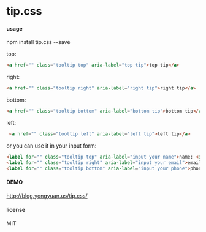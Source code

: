 # tip.css

#### usage

npm install tip.css --save

top:

```html
<a href="" class="tooltip top" aria-label="top tip">top tip</a>
```

right:

```html
<a href="" class="tooltip right" aria-label="right tip">right tip</a>
```

bottom:

```html
<a href="" class="tooltip bottom" aria-label="bottom tip">bottom tip</a>
```

left:

```html
 <a href="" class="tooltip left" aria-label="left tip">left tip</a>
```

or you can use it in your input form:

```html
<label for="" class="tooltip top" aria-label="input your name">name: <input type="text" placeholder="top tip"></label>
<label for="" class="tooltip right" aria-label="input your email">email: <input type="text" palceholder="right tip"></label>
<label for="" class="tooltip bottom" aria-label="input your phone">phone: <input type="text" placeholder="bottom tip"></label>
```

#### DEMO

http://blog.yongyuan.us/tip.css/

#### license
MIT


